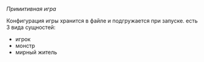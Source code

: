 *Примитивная игра*

Конфигурация игры хранится в файле и подгружается при запуске.
есть 3 вида сущностей:
 - игрок
 - монстр
 - мирный житель
